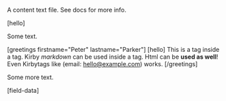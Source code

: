 A content text file. See docs for more info.

[hello]

Some text.

[greetings firstname="Peter" lastname="Parker"]
    [hello] This is a tag inside a tag.
    Kirby *markdown* can be used inside a tag.
    Html can be <strong>used as well</strong>!
    Even Kirbytags like (email: hello@example.com) works.
[/greetings]

Some more text.

[field-data]